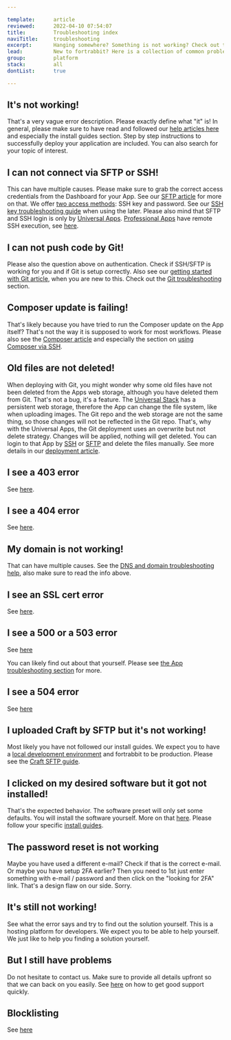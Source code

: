 ```yaml
---

template:      article
reviewed:      2022-04-10 07:54:07
title:         Troubleshooting index
naviTitle:     troubleshooting
excerpt:       Hanging somewhere? Something is not working? Check out the most common gotchas here.
lead:          New to fortrabbit? Here is a collection of common problems when getting started. 
group:         platform
stack:         all
dontList:      true

---
```



## It's not working!

That's a very vague error description. Please exactly define what "it" is! In general, please make sure to have read and followed our [help articles here](/) and especially the install guides section. Step by step instructions to successfully deploy your application are included. You can also search for your topic of interest.


## I can not connect via SFTP or SSH!

This can have multiple causes. Please make sure to grab the correct access credentials from the Dashboard for your App. See our [SFTP article](sftp-uni) for more on that. We offer [two access methods](/access-methods): SSH key and password. See our [SSH key troubleshooting guide](/ssh-keys) when using the later. Please also mind that SFTP and SSH login is only by [Universal Apps](/app-uni). [Professional Apps](/app-pro) have remote SSH execution, see [here](remote-ssh-execution-pro).


## I can not push code by Git!

Please also the question above on authentication. Check if SSH/SFTP is working for you and if Git is setup correctly. Also see our [getting started with Git article](/git), when you are new to this. Check out the [Git troubleshooting](/git-troubleshooting) section.


## Composer update is failing!

That's likely because you have tried to run the Composer update on the App itself? That's not the way it is supposed to work for most workflows. Please also see the [Composer article](/composer) and especially the section on [using Composer via SSH](/composer#toc-composer-from-ssh).


## Old files are not deleted!

When deploying with Git, you might wonder why some old files have not been deleted from the Apps web storage, although you have deleted them from Git. That's not a bug, it's a feature. The [Universal Stack](/app-uni) has a persistent web storage, therefore the App can change the file system, like when uploading images. The Git repo and the web storage are not the same thing, so those changes will not be reflected in the Git repo. That's, why with the Universal Apps, the Git deployment uses an overwrite but not delete strategy. Changes will be applied, nothing will get deleted. You can login to that App by [SSH](/ssh-uni) or [SFTP](/sftp-uni) and delete the files manually. See more details in our [deployment article](deployment-methods-uni#toc-git-works-only-one-way).


## I see a 403 error

See [here](/403-errors).

## I see a 404 error

See [here](/404-errors).


## My domain is not working!

That can have multiple causes. See the [DNS and domain troubleshooting help](domains#toc-troubleshooting-dns), also make sure to read the info above.


## I see an SSL cert error

See [here](/tls-errors).


## I see a 500 or a 503 error

See [here](/503-errors)

You can likely find out about that yourself. Please see [the App troubleshooting section](/app#toc-500-internal-server-error) for more.


## I see a 504 error

See [here](/504-errors)


## I uploaded Craft by SFTP but it's not working!

Most likely you have not followed our install guides. We expect you to have a [local development environment](/local-development) and fortrabbit to be production. Please see the [Craft SFTP guide](/craft-upload-sftp#toc-service-unavailable-error).


## I clicked on my desired software but it got not installed!

That's the expected behavior. The software preset will only set some defaults. You will install the software yourself. More on that [here](/app#toc-software-preset). Please follow your specific [install guides](/#install-guides).


## The password reset is not working

Maybe you have used a different e-mail? Check if that is the correct e-mail. Or maybe you have setup 2FA earlier? Then you need to 1st just enter something with e-mail / password and then click on the "looking for 2FA" link. That's a design flaw on our side. Sorry.


## It's still not working!

See what the error says and try to find out the solution yourself. This is a hosting platform for developers. We expect you to be able to help yourself. We just like to help you finding a solution yourself.


## But I still have problems

Do not hesitate to contact us. Make sure to provide all details upfront so that we can back on you easily. See [here](https://www.fortrabbit.com/support-policy#successful-support) on how to get good support quickly.


## Blocklisting

See [here](/denylist)
